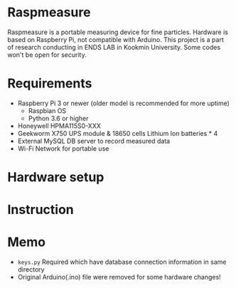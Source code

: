 # Raspmeasure
Raspmeasure is a portable measuring device for fine particles.
Hardware is based on Raspberry Pi, not compatible with Arduino.
This project is a part of research conducting in ENDS LAB in Kookmin University.
Some codes won't be open for security.

# Requirements
* Raspberry Pi 3 or newer (older model is recommended for more uptime)
  * Raspbian OS
  * Python 3.6 or higher
* Honeywell HPMA115S0-XXX
* Geekworm X750 UPS module & 18650 cells Lithium Ion batteries * 4
* External MySQL DB server to record measured data
* Wi-Fi Network for portable use

# Hardware setup


# Instruction


# Memo
* `keys.py` Required which have database connection information in same directory 
* Original Arduino(.ino) file were removed for some hardware changes!
